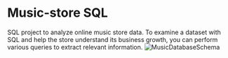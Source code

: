 # Music-store SQL
SQL project to analyze online music store data. To examine a dataset with SQL and help the store understand its business growth, you can perform various queries to extract relevant information.
![MusicDatabaseSchema](https://github.com/Anjali0808S/Music-store-SQL/assets/160093956/b0405bc9-2ce8-4add-b25c-90e6154e4d05)
